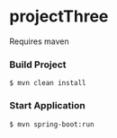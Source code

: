 # projectThree

Requires maven

### Build Project
```
$ mvn clean install
```

### Start Application
```
$ mvn spring-boot:run
```
